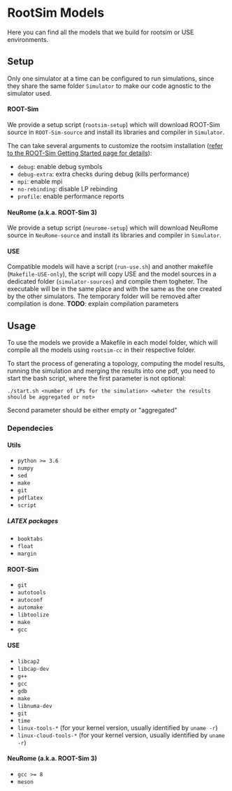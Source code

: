 # RootSim Models
Here you can find all the models that we build for rootsim or USE environments.

## Setup

Only one simulator at a time can be configured to run simulations, since they share the same folder `Simulator` to make our code agnostic to the simulator used.

#### ROOT-Sim
We provide a setup script (`rootsim-setup`) which will download ROOT-Sim source in `ROOT-Sim-source` and install its libraries and compiler in `Simulator`.

The can take several arguments to customize the rootsim installation ([refer to the ROOT-Sim Getting Started page for details](https://hpdcs.github.io/ROOT-Sim//getting-started.html)):

- `debug`: enable debug symbols
- `debug-extra`: extra checks during debug (kills performance)
- `mpi`: enable mpi
- `no-rebinding`: disable LP rebinding
- `profile`: enable performance reports

#### NeuRome (a.k.a. ROOT-Sim 3)
We provide a setup script (`neurome-setup`) which will download NeuRome source in `NeuRome-source` and install its libraries and compiler in `Simulator`.

#### USE
Compatible models will have a script (`run-use.sh`) and another makefile (`Makefile-USE-only`), the script will copy USE and the model sources in a dedicated folder (`simulator-sources`) and compile them togheter. The executable will be in the same place and with the same as the one created by the other simulators. The temporary folder will be removed after compilation is done.
__TODO__: explain compilation parameters

## Usage
To use the models we provide a Makefile in each model folder, which will compile all the models using `rootsim-cc` in their respective folder.

To start the process of generating a topology, computing the model results, running the simulation and merging the results into one pdf, you need to start the bash script, where the first parameter is not optional:

`./start.sh <number of LPs for the simulation> <wheter the results should be aggregated or not>`

Second parameter should be either empty or "aggregated"

### Dependecies

#### Utils
- `python >= 3.6`
- `numpy`
- `sed`
- `make`
- `git`
- `pdflatex`
- `script`

##### LATEX packages
- `booktabs`
- `float`
- `margin`

#### ROOT-Sim
- `git`
- `autotools`
- `autoconf`
- `automake`
- `libtoolize`
- `make`
- `gcc`

#### USE
- `libcap2`
- `libcap-dev`
- `g++`
- `gcc`
- `gdb`
- `make`
- `libnuma-dev`
- `git`
- `time`
- `linux-tools-*` (for your kernel version, usually identified by `uname -r`)
- `linux-cloud-tools-*` (for your kernel version, usually identified by `uname -r`)

#### NeuRome (a.k.a. ROOT-Sim 3)
- `gcc >= 8`
- `meson`
